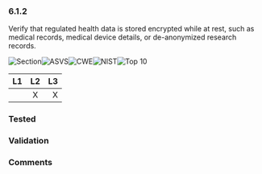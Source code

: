 ### 6.1.2 
Verify that regulated health data is stored encrypted while at rest, such as medical records, medical device details, or de-anonymized research records.

![Section](https://img.shields.io/badge/V6-green.svg)![ASVS](https://img.shields.io/badge/ASVS-6.1.2-blue.svg)![CWE](https://img.shields.io/badge/CWE-311-red.svg)![NIST](https://img.shields.io/badge/NIST--important.svg)![Top 10](https://img.shields.io/badge/OWASP%20Top%20Ten%202007-A8-lightgray.svg)

| L1| L2| L3|
| --|:--:|-:|
|  | X | X |

### Tested

### Validation

### Comments

        